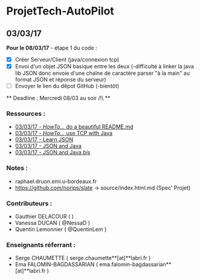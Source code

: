 # ProjetTech-AutoPilot

## 03/03/17
**Pour le 08/03/17** - étape 1 du code :
 - [x] Créer Serveur/Client (java/connexion tcp)
 - [x] Envoi d'un objet JSON basique entre les deux (-difficulté à linker la java lib JSON donc envoie d'une chaîne de caractère parser "à la main" au format JSON et réponse du serveur)
 - [ ] Envoyer le lien du dêpot GitHub (-bientôt)
 
 ** Deadline : Mercredi 08/03 au soir /!\ **


### Ressources :
 - [03/03/17 - *HowTo...* do a beautiful README.md](https://guides.github.com/features/mastering-markdown/)
 - [03/03/17 - *HowTo...* use TCP with Java](https://www.jmdoudoux.fr/java/dej/chap-net.htm)
 - [03/03/17 - Learn JSON](https://www.jmdoudoux.fr/java/dej/chap-json.htm)
 - [03/03/17 - JSON and Java](http://stackoverflow.com/questions/2591098/how-to-parse-json-in-java)
 - [03/03/17 - JSON and Java *bis*](http://theoryapp.com/parse-json-in-java/)

### Notes :
 - raphael.druon.emi.u-bordeaux.fr
 - https://github.com/norips/slate -> source/index.html.md (Spec' Projet)

### Contributeurs :
 - Gauthier DELACOUR ( )
 - Vanessa DUCAN     ( @NessaD )
 - Quentin Lemonnier ( @QuentinLem )
 
### Enseignants réferrant :
 - Serge CHAUMETTE          ( serge.chaumette**[at]**labri.fr )
 - Ema FALOMIN-BAGDASSARIAN ( ema.falomin-bagdassarian**[at]**labri.fr )

